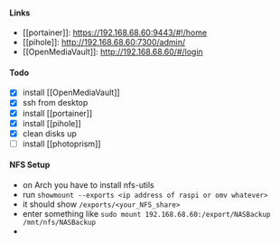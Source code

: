 #### Links

- [[portainer]]: https://192.168.68.60:9443/#!/home
- [[pihole]]: http://192.168.68.60:7300/admin/
- [[OpenMediaVault]]: http://192.168.68.60/#/login

#### Todo
- [x] install [[OpenMediaVault]]
- [x] ssh from desktop
- [x] install [[portainer]]
- [x] install [[pihole]]
- [x] clean disks up
- [ ] install [[photoprism]]

#### NFS Setup
- on Arch you have to install nfs-utils
- run `showmount --exports <ip address of raspi or omv whatever>`
- it should show `/exports/<your_NFS_share>`
- enter something like `sudo mount 192.168.68.60:/export/NASBackup /mnt/nfs/NASBackup`
- 